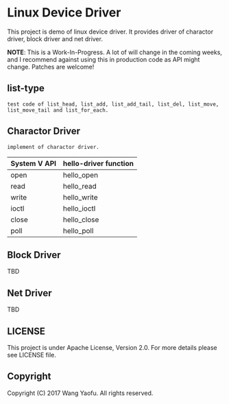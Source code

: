 Linux Device Driver
========

This project is demo of linux device driver. It provides driver of charactor driver, block driver and net driver.

**NOTE**: This is a Work-In-Progress. A lot of will change in the coming weeks, and I recommend against using this in production code as API might change. Patches are welcome!

list-type
------------
	test code of list_head, list_add, list_add_tail, list_del, list_move, list_move_tail and list_for_each.
	
Charactor Driver
------------

	implement of charactor driver.

|System V API | hello-driver function|
|----|----|
| open| hello_open|
| read| hello_read|
| write|hello_write|
| ioctl | hello_ioctl|
| close|hello_close|
| poll|hello_poll|

Block Driver
-------------

TBD


Net Driver
-------------

TBD


LICENSE
-------

This project is under Apache License, Version 2.0. For more details please see LICENSE file.

Copyright
---------

Copyright (C)  2017 Wang Yaofu. All rights reserved.
